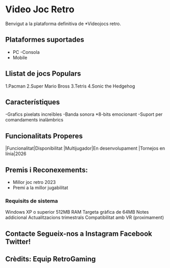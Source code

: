 # Video Joc Retro

Benvigut a la plataforma definitiva de *Videojocs retro.

## Plataformes suportades 
- PC 
 -Consola 
- Mobile

## Llistat de jocs Populars
1.Pacman 
2.Super Mario Bross 
3.Tetris 
4.Sonic the Hedgehog

## Característiques
-Grafics pixelats increïbles
-Banda sonora *8-bits emocionant
-Suport per comandaments inalàmbrics
## Funcionalitats Properes 
|Funcionalitat|Disponibilitat 
|Multijugador|En desenvolupament 
|Tornejos en línia|2026

## Premis i Reconexements:
- Millor joc retro 2023 
- Premi a la millor jugabilitat
### Requisits de sistema

Windows XP o superior 512MB RAM Targeta gràfica de 64MB
 Notes addicional Actualitzacions trimestrals Compatibilitat amb VR (proximament)

## Contacte Segueix-nos a Instagram Facebook Twitter!

## Crèdits: Equip RetroGaming